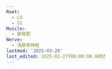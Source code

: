 ```yaml
---
Root:
  - L5
  - S1
Muscle:
  - 腓骨筋
Nerve:
  - 浅腓骨神経
lastmod: '2025-03-20'
last_edited: 2025-02-27T00:00:00.000Z
---
```



